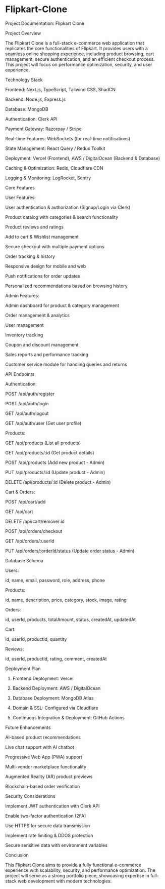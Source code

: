 # Flipkart-Clone
Project Documentation: Flipkart Clone

Project Overview

The Flipkart Clone is a full-stack e-commerce web application that replicates the core functionalities of Flipkart. It provides users with a seamless online shopping experience, including product browsing, cart management, secure authentication, and an efficient checkout process. This project will focus on performance optimization, security, and user experience.

Technology Stack

Frontend: Next.js, TypeScript, Tailwind CSS, ShadCN

Backend: Node.js, Express.js

Database: MongoDB

Authentication: Clerk API

Payment Gateway: Razorpay / Stripe

Real-time Features: WebSockets (for real-time notifications)

State Management: React Query / Redux Toolkit

Deployment: Vercel (Frontend), AWS / DigitalOcean (Backend & Database)

Caching & Optimization: Redis, Cloudflare CDN

Logging & Monitoring: LogRocket, Sentry


Core Features

User Features:

User authentication & authorization (Signup/Login via Clerk)

Product catalog with categories & search functionality

Product reviews and ratings

Add to cart & Wishlist management

Secure checkout with multiple payment options

Order tracking & history

Responsive design for mobile and web

Push notifications for order updates

Personalized recommendations based on browsing history


Admin Features:

Admin dashboard for product & category management

Order management & analytics

User management

Inventory tracking

Coupon and discount management

Sales reports and performance tracking

Customer service module for handling queries and returns


API Endpoints

Authentication:

POST /api/auth/register

POST /api/auth/login

GET /api/auth/logout

GET /api/auth/user (Get user profile)


Products:

GET /api/products (List all products)

GET /api/products/:id (Get product details)

POST /api/products (Add new product - Admin)

PUT /api/products/:id (Update product - Admin)

DELETE /api/products/:id (Delete product - Admin)


Cart & Orders:

POST /api/cart/add

GET /api/cart

DELETE /api/cart/remove/:id

POST /api/orders/checkout

GET /api/orders/:userId

PUT /api/orders/:orderId/status (Update order status - Admin)


Database Schema

Users:

id, name, email, password, role, address, phone


Products:

id, name, description, price, category, stock, image, rating


Orders:

id, userId, products, totalAmount, status, createdAt, updatedAt


Cart:

id, userId, productId, quantity


Reviews:

id, userId, productId, rating, comment, createdAt


Deployment Plan

1. Frontend Deployment: Vercel


2. Backend Deployment: AWS / DigitalOcean


3. Database Deployment: MongoDB Atlas


4. Domain & SSL: Configured via Cloudflare


5. Continuous Integration & Deployment: GitHub Actions



Future Enhancements

AI-based product recommendations

Live chat support with AI chatbot

Progressive Web App (PWA) support

Multi-vendor marketplace functionality

Augmented Reality (AR) product previews

Blockchain-based order verification


Security Considerations

Implement JWT authentication with Clerk API

Enable two-factor authentication (2FA)

Use HTTPS for secure data transmission

Implement rate limiting & DDOS protection

Secure sensitive data with environment variables


Conclusion

This Flipkart Clone aims to provide a fully functional e-commerce experience with scalability, security, and performance optimization. The project will serve as a strong portfolio piece, showcasing expertise in full-stack web development with modern technologies.
